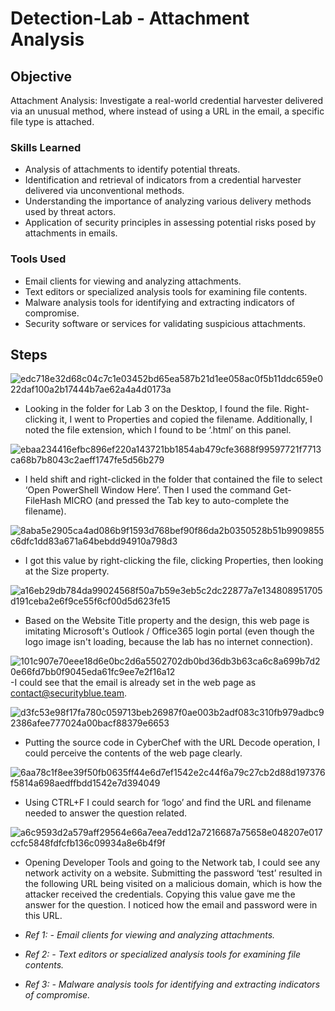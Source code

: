 # Detection-Lab - Attachment Analysis

## Objective

Attachment Analysis: Investigate a real-world credential harvester delivered via an unusual method, where instead of using a URL in the email, a specific file type is attached.

### Skills Learned

- Analysis of attachments to identify potential threats.
- Identification and retrieval of indicators from a credential harvester delivered via unconventional methods.
- Understanding the importance of analyzing various delivery methods used by threat actors.
- Application of security principles in assessing potential risks posed by attachments in emails.

### Tools Used

- Email clients for viewing and analyzing attachments.
- Text editors or specialized analysis tools for examining file contents.
- Malware analysis tools for identifying and extracting indicators of compromise.
- Security software or services for validating suspicious attachments.

## Steps

![edc718e32d68c04c7c1e03452bd65ea587b21d1ee058ac0f5b11ddc659e022daf100a2b17444b7ae62a4a4d0173a](https://github.com/ayalasecurity/Detection-Lab/assets/157613993/fe93b4e8-0845-437f-9024-09e84d7e3668)
- Looking in the folder for Lab 3 on the Desktop, I found the file. Right-clicking it, I went to Properties and copied the filename. Additionally, I noted the file extension, which I found to be ‘.html’ on this panel.

![ebaa234416efbc896ef220a143721bb1854ab479cfe3688f99597721f7713ca68b7b8043c2aeff1747fe5d56b279](https://github.com/ayalasecurity/Detection-Lab/assets/157613993/6f60573a-e397-45a0-a97e-32f8bd513040)
- I held shift and right-clicked in the folder that contained the file to select ‘Open PowerShell Window Here’. Then I used the command Get-FileHash MICRO (and pressed the Tab key to auto-complete the filename).

![8aba5e2905ca4ad086b9f1593d768bef90f86da2b0350528b51b9909855c6dfc1dd83a671a64bebdd94910a798d3](https://github.com/ayalasecurity/Detection-Lab/assets/157613993/a0388104-8af5-4dba-8493-6a638d9c98c4)
- I got this value by right-clicking the file, clicking Properties, then looking at the Size property.

![a16eb29db784da99024568f50a7b59e3eb5c2dc22877a7e134808951705d191ceba2e6f9ce55f6cf00d5d623fe15](https://github.com/ayalasecurity/Detection-Lab/assets/157613993/d6d94dc4-8ce8-4109-b16c-34c2a42b54d2)
- Based on the Website Title property and the design, this web page is imitating Microsoft's Outlook / Office365 login portal (even though the logo image isn't loading, because the lab has no internet connection).

![101c907e70eee18d6e0bc2d6a5502702db0bd36db3b63ca6c8a699b7d20e66fd7bb0f9045eda61fc9ee7e2f16a12](https://github.com/ayalasecurity/Detection-Lab/assets/157613993/3d78abb1-8d0b-4d70-8366-f5259f85f3c9)
-I could see that the email is already set in the web page as contact@securityblue.team.

![d3fc53e98f17fa780c059713beb26987f0ae003b2adf083c310fb979adbc92386afee777024a00bacf88379e6653](https://github.com/ayalasecurity/Detection-Lab/assets/157613993/4acee737-ba3b-4ae3-9d15-c3207073beb2)
- Putting the source code in CyberChef with the URL Decode operation, I could perceive the contents of the web page clearly.

![6aa78c1f8ee39f50fb0635ff44e6d7ef1542e2c44f6a79c27cb2d88d197376f5814a698aedffbdd1542e7d394049](https://github.com/ayalasecurity/Detection-Lab/assets/157613993/7b59e557-d468-4d8e-bbb2-ce2f682e4804)
- Using CTRL+F I could search for ‘logo’ and find the URL and filename needed to answer the question related.

![a6c9593d2a579aff29564e66a7eea7edd12a7216687a75658e048207e017ccfc5848fdfcfb136c09934a8e6b4f9f](https://github.com/ayalasecurity/Detection-Lab/assets/157613993/55647b53-3e50-44d3-9666-ea8fdfbeca34)
- Opening Developer Tools and going to the Network tab, I could see any network activity on a website. Submitting the password ‘test’ resulted in the following URL being visited on a malicious domain, which is how the attacker received the credentials. Copying this value gave me the answer for the question. I noticed how the email and password were in this URL.


- *Ref 1: - Email clients for viewing and analyzing attachments.*
- *Ref 2: - Text editors or specialized analysis tools for examining file contents.*
- *Ref 3: - Malware analysis tools for identifying and extracting indicators of compromise.*
